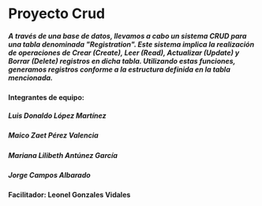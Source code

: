 # Proyecto Crud

##### A través de una base de datos, llevamos a cabo un sistema CRUD para una tabla denominada "Registration". Este sistema implica la realización de operaciones de Crear (Create), Leer (Read), Actualizar (Update) y Borrar (Delete) registros en dicha tabla. Utilizando estas funciones, generamos registros conforme a la estructura definida en la tabla mencionada.

#### Integrantes de equipo:
##### Luis Donaldo López Martínez
##### Maico Zaet Pérez Valencia
##### Mariana Lilibeth Antúnez García
##### Jorge Campos Albarado

#### Facilitador: Leonel Gonzales Vidales
